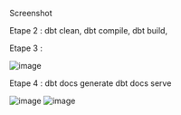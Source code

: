 Screenshot

Etape 2 : 
dbt clean,
dbt compile,
dbt build,

Etape 3 : 

![image](https://github.com/user-attachments/assets/780fb212-be4d-413b-9c89-772515fa9de0)

Etape 4 :
dbt docs generate
dbt docs serve 

![image](https://github.com/user-attachments/assets/70b15b8c-d3ca-4e81-b4e1-7279d0d27319)
![image](https://github.com/user-attachments/assets/0a3c6cd9-2e57-4e76-91af-f4740b14fd9d)


